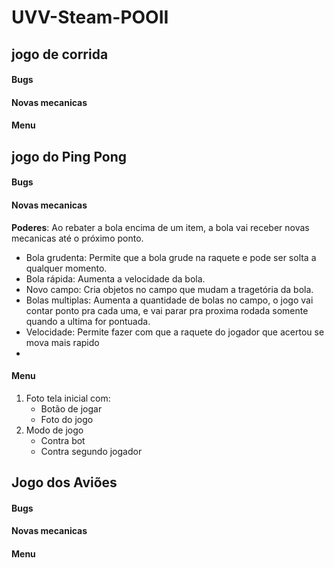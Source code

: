# UVV-Steam-POOII

##  jogo de corrida


#### Bugs

#### Novas mecanicas

#### Menu


##  jogo do Ping Pong


#### Bugs

#### Novas mecanicas
**Poderes**: Ao rebater a bola encima de um item, a bola vai receber novas mecanicas até o próximo ponto.
* Bola grudenta: Permite que a bola grude na raquete e pode ser solta a qualquer momento.
* Bola rápida: Aumenta a velocidade da bola.
* Novo campo: Cria objetos no campo que mudam a tragetória da bola.
* Bolas multiplas: Aumenta a quantidade de bolas no campo, o jogo vai contar ponto pra cada uma, e vai parar pra proxima rodada somente quando a ultima for pontuada.
* Velocidade: Permite fazer com que a raquete do jogador que acertou se mova mais rapido
* 

#### Menu
1. Foto tela inicial com:
   * Botão de jogar
   * Foto do jogo
2. Modo de jogo
   * Contra bot
   * Contra segundo jogador 


##  Jogo dos Aviões


#### Bugs

#### Novas mecanicas

#### Menu
